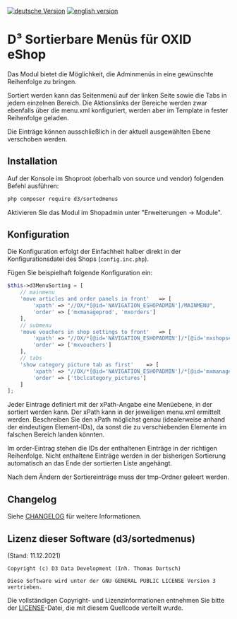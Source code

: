 [![deutsche Version](https://logos.oxidmodule.com/de2_xs.svg)](README.md)
[![english version](https://logos.oxidmodule.com/en2_xs.svg)](README.en.md)

# D³ Sortierbare Menüs für OXID eShop

Das Modul bietet die Möglichkeit, die Adminmenüs in eine gewünschte Reihenfolge zu bringen. 

Sortiert werden kann das Seitenmenü auf der linken Seite sowie die Tabs in jedem einzelnen Bereich. 
Die Aktionslinks der Bereiche werden zwar ebenfalls über die menu.xml konfiguriert, werden aber im Template in fester Reihenfolge geladen.

Die Einträge können ausschließlich in der aktuell ausgewählten Ebene verschoben werden.

## Installation

Auf der Konsole im Shoproot (oberhalb von source und vendor) folgenden Befehl ausführen:

```bash
php composer require d3/sortedmenus
``` 

Aktivieren Sie das Modul im Shopadmin unter "Erweiterungen -> Module".

## Konfiguration

Die Konfiguration erfolgt der Einfachheit halber direkt in der Konfigurationsdatei des Shops (`config.inc.php`).

Fügen Sie beispielhaft folgende Konfiguration ein:

```php
$this->d3MenuSorting = [
    // mainmenu
    'move articles and order panels in front'   => [
        'xpath' => "//OX/*[@id='NAVIGATION_ESHOPADMIN']/MAINMENU",
        'order' => ['mxmanageprod', 'mxorders']
    ],
    // submenu
    'move vouchers in shop settings to front'   => [
        'xpath' => "//OX/*[@id='NAVIGATION_ESHOPADMIN']/*[@id='mxshopsett']/SUBMENU",
        'order' => ['mxvouchers']
    ],
    // tabs
    'show category picture tab as first'    => [
        'xpath' => "//OX/*[@id='NAVIGATION_ESHOPADMIN']/*[@id='mxmanageprod']/*[@id='mxcategories']/TAB",
        'order' => ['tbclcategory_pictures']
    ]
];
```

Jeder Eintrage definiert mit der xPath-Angabe eine Menüebene, in der sortiert werden kann. Der xPath kann in der jeweiligen menu.xml ermittelt werden. Beschreiben Sie den xPath möglichst genau (idealerweise anhand der eindeutigen Element-IDs), da sonst die zu verschiebenden Elemente im falschen Bereich landen könnten.

Im order-Eintrag stehen die IDs der enthaltenen Einträge in der richtigen Reihenfolge. Nicht enthaltene Einträge werden in der bisherigen Sortierung automatisch an das Ende der sortierten Liste angehängt.

Nach dem Ändern der Sortiereinträge muss der tmp-Ordner geleert werden.

## Changelog

Siehe [CHANGELOG](CHANGELOG.md) für weitere Informationen.

## Lizenz dieser Software (d3/sortedmenus)
(Stand: 11.12.2021)

```
Copyright (c) D3 Data Development (Inh. Thomas Dartsch)

Diese Software wird unter der GNU GENERAL PUBLIC LICENSE Version 3 vertrieben.
```

Die vollständigen Copyright- und Lizenzinformationen entnehmen Sie bitte der [LICENSE](LICENSE.md)-Datei, die mit diesem Quellcode verteilt wurde.
